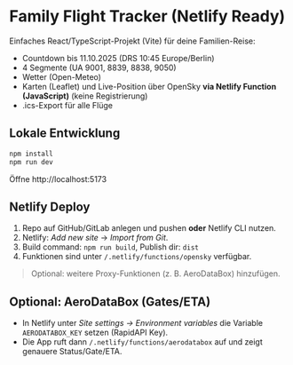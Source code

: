 # Family Flight Tracker (Netlify Ready)

Einfaches React/TypeScript-Projekt (Vite) für deine Familien-Reise:
- Countdown bis 11.10.2025 (DRS 10:45 Europe/Berlin)
- 4 Segmente (UA 9001, 8839, 8838, 9050)
- Wetter (Open-Meteo)
- Karten (Leaflet) und Live-Position über OpenSky **via Netlify Function (JavaScript)** (keine Registrierung)
- .ics-Export für alle Flüge

## Lokale Entwicklung
```bash
npm install
npm run dev
```
Öffne http://localhost:5173

## Netlify Deploy
1. Repo auf GitHub/GitLab anlegen und pushen **oder** Netlify CLI nutzen.
2. Netlify: *Add new site* → *Import from Git*.
3. Build command: `npm run build`, Publish dir: `dist`
4. Funktionen sind unter `/.netlify/functions/opensky` verfügbar.

> Optional: weitere Proxy-Funktionen (z. B. AeroDataBox) hinzufügen.


## Optional: AeroDataBox (Gates/ETA)
- In Netlify unter *Site settings → Environment variables* die Variable `AERODATABOX_KEY` setzen (RapidAPI Key).
- Die App ruft dann `/.netlify/functions/aerodatabox` auf und zeigt genauere Status/Gate/ETA.
